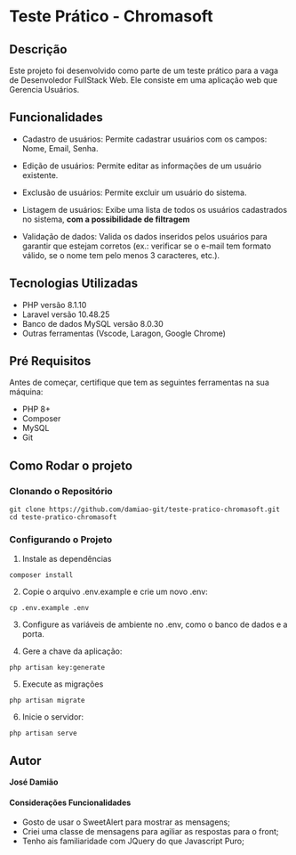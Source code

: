 
# Teste Prático - Chromasoft

## Descrição

Este projeto foi desenvolvido como parte de um teste prático para a vaga de Desenvoledor FullStack Web. Ele consiste em uma aplicação web que Gerencia Usuários.

## Funcionalidades

- Cadastro de usuários: Permite cadastrar usuários com os campos: Nome, Email, Senha.

- Edição de usuários: Permite editar as informações de um usuário existente.

- Exclusão de usuários: Permite excluir um usuário do sistema.

- Listagem de usuários: Exibe uma lista de todos os usuários cadastrados no sistema, **com a possibilidade de filtragem**

- Validação de dados: Valida os dados inseridos pelos usuários para garantir que estejam corretos (ex.: verificar se o e-mail tem formato válido, se o nome tem pelo menos 3 caracteres, etc.).

## Tecnologias Utilizadas

- PHP versão 8.1.10
- Laravel versão 10.48.25
- Banco de dados MySQL versão 8.0.30
- Outras ferramentas (Vscode, Laragon, Google Chrome)

## Pré Requisitos

Antes de começar, certifique que tem as seguintes ferramentas na sua máquina: 

- PHP 8+
- Composer
- MySQL
- Git

## Como Rodar o projeto
### Clonando o Repositório

```git clone https://github.com/damiao-git/teste-pratico-chromasoft.git```
```cd teste-pratico-chromasoft```

### Configurando o Projeto

1. Instale as dependências

```composer install```

2. Copie o arquivo .env.example e crie um novo .env:

```cp .env.example .env```

3. Configure as variáveis de ambiente no .env, como o banco de dados e a porta.

4. Gere a chave da aplicação:

```php artisan key:generate```

5. Execute as migrações

```php artisan migrate```

6. Inicie o servidor: 

```php artisan serve```

## Autor

**José Damião**

#### Considerações Funcionalidades

- Gosto de usar o SweetAlert para mostrar as mensagens;
- Criei uma classe de mensagens para agiliar as respostas para o front;
- Tenho ais familiaridade com JQuery do que Javascript Puro;
